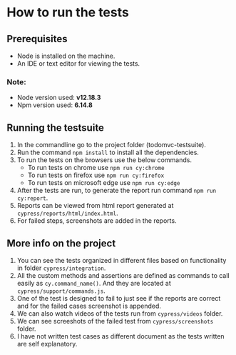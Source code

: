# How to run the tests

## Prerequisites
- Node is installed on the machine.
- An IDE or text editor for viewing the tests.

### Note:
- Node version used: **v12.18.3**
- Npm version used: **6.14.8**

## Running the testsuite
1. In the commandline go to the project folder (todomvc-testsuite).
2. Run the command `npm install` to install all the dependencies.
3. To run the tests on the browsers use the below commands.
    - To run tests on chrome use `npm run cy:chrome`
    - To run tests on firefox use `npm run cy:firefox`
    - To run tests on microsoft edge use `npm run cy:edge`
4. After the tests are run, to generate the report run command `npm run cy:report`.
5. Reports can be viewed from html report generated at `cypress/reports/html/index.html`.
6. For failed steps, screenshots are added in the reports.

## More info on the project
1. You can see the tests organized in different files based on functionality in folder `cypress/integration`.
2. All the custom methods and assertions are defined as commands to call easily as `cy.command_name()`. And they are located at `cypress/support/commands.js`.
3. One of the test is designed to fail to just see if the reports are correct and for the failed cases screenshot is appended.
4. We can also watch videos of the tests run from `cypress/videos` folder.
5. We can see screeshots of the failed test from `cypress/screenshots` folder.
6. I have not written test cases as different document as the tests written are self explanatory.